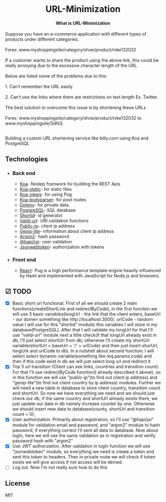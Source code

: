 <h1 align="center">
  URL-Minimization
</h1>

<h4 align="center">What is URL-Minimization</h4>
<div>
  <p>Suppose you have an e-commerce application with different types of products under different categories. <br><br>
       Forex: www.myshoppingsite/category/shoe/product/nike132032<br><br>
       If a customer wants to share the product using the above link, this could be really annoying due to the excessive character length of the URL. <br><br>
       Below are listed some of the problems due to this: <br><br>
       1. Can’t remember the URL easily <br><br>
       2. Can’t use the links where there are restrictions on text length Ex. Twitter. <br><br>
       The best solution to overcome this issue is by shortening these URLs <br><br>
       Forex: www.myshoppingsite/category/shoe/product/nike132032 to www.myshoppingsite/SdfsS 
       </p>
</div>

<br>
Building a custom URL shortening service like bitly.com using Koa and PostgreSQL

## Technologies

- ### Back end

  - [Koa](https://koajs.com/)- Nodejs framwork for building the REST Apis
  - [Koa-static](https://koajs.com/)- for static files
  - [Koa-views](https://koajs.com/)- for using Pug
  - [Koa-bodyparser](https://koajs.com/)- for post routes
  - [Dotenv](https://github.com/motdotla/dotenv#readme)- for private data
  - [PostgreSQL](http://mongodb.com/)- SQL database
  - [Shortid](https://github.com/dylang/shortid#readme)- id generator
  - [Valid-url](https://github.com/ogt/valid-url)- URI validation functions
  - [Public-ip](https://github.com/sindresorhus/public-ip#readme)- client ip address
  - [Geoip-lite](https://github.com/bluesmoon/node-geoip)- information about client ip address
  - [Argon2](https://github.com/ranisalt/node-argon2#readme)- hash password
  - [@hapi/joi](https://github.com/hapijs/joi#readme)- user validation
  - [Jsonwebtoken](https://github.com/auth0/node-jsonwebtoken#readme)- authorization with tokens

- ### Front end

  - [React](https://pugjs.org/api/getting-started.html)- Pug is a high performance template engine heavily influenced by Haml and implemented with JavaScript for Node.js and browsers.


## ☑ TODO

- [X] Basic short url functional. First of all we should create 2 main functions(createShortLink and redirectByCode), in the first function we will use 3 basic variables(longUrl - the link that the client enters, baseUrl - our domen something like http://localhost:3000/, urlCode - random value I will use for this "shortid" module) this variables I will store in my database(PostgreSQL). After that I will validate my longUrl for that I'll use "valid-url" module next a little check(if that longUrl already exist in db, I'll just select shortUrl from db; otherwise I'll create my shortUrl variable(shortUrl = baseUrl + '/' + urlCode) and then just insert shorUrl, longUrk and urlCode to db). In a nutshell about second function: I will select select dynamic variable(something like req.params.code) and then if this code exist in db we will just select long url and redirect it 
- [X] Top 5 url transition (Client can see links, countries and transition count). For that I'll use redirectByCode function(I already described it above), so in this function we will use "public-ip"(to find out client ip address) and "geoip-lite"(to find out client country by ip address) modules. Further we will need a new table in database to store client country, transition count and shortUrl. So now we have everything we need and we should just check our db, if the same country and shortUrl already exists there, we just update our data in db namely increase counter by one. Otherwise we should insert new data to database(county, shortUrl and transition count = 0);
- [X] User authorization. Primarily about registration, so I'll use "@hapi/joi" module for validation email and password, and "argon2" module to hash password, if everything correct I'll sent all data to database. Now about logIn, here we will use the same validation as in registration and verify password hash with "argon2"
- [x] Use JWT authorization. After validation in logIn function we will use "jsonwebtoken" module, so everything we need is create a token and sent this token to headers. Then in private route we will check if token exists we will give access if not access will be denied.
- [ ] Log out. Now I'm not really sure how to do this
## License

MIT
